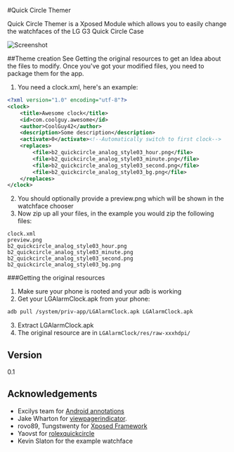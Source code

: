 #Quick Circle Themer

Quick Circle Themer is a Xposed Module which allows you to easily change the watchfaces of the LG G3 Quick Circle Case

![Screenshot](http://bigboot.github.io/qcthemer/images/qcthemer.png)

##Theme creation
See Getting the original resources to get an Idea about the files to modify.
Once you've got your modified files, you need to package them for the app.

1. You need a clock.xml, here's an example:

  ```xml
  <?xml version="1.0" encoding="utf-8"?>
  <clock>
      <title>Awesome clock</title>
      <id>com.coolguy.awesome</id>
      <author>CoolGuy42</author>
      <description>Some description</description>
      <activate>0</activate><!--Automatically switch to first clock-->
      <replaces>
          <file>b2_quickcircle_analog_style03_hour.png</file>
          <file>b2_quickcircle_analog_style03_minute.png</file>
          <file>b2_quickcircle_analog_style03_second.png</file>
          <file>b2_quickcircle_analog_style03_bg.png</file>
      </replaces>
  </clock>
  ```
2. You should optionally provide a preview.png which will be shown in the watchface chooser
3. Now zip up all your files, in the example you would zip the following files:
```
clock.xml
preview.png   
b2_quickcircle_analog_style03_hour.png
b2_quickcircle_analog_style03_minute.png
b2_quickcircle_analog_style03_second.png
b2_quickcircle_analog_style03_bg.png
```

###Getting the original resources
1. Make sure your phone is rooted and your adb is working
2. Get your LGAlarmClock.apk from your phone:
  ```sh
  adb pull /system/priv-app/LGAlarmClock.apk LGAlarmClock.apk
  ```
3. Extract LGAlarmClock.apk
4. The original resource are in ```LGAlarmClock/res/raw-xxxhdpi/```

## Version
0.1

## Acknowledgements 
* Excilys team for [Android annotations](https://github.com/excilys/androidannotations/wiki)
* Jake Wharton for [viewpagerindicator](http://viewpagerindicator.com/).
* rovo89, Tungstwenty for [Xposed Framework](http://repo.xposed.info/)
* Yaovst for [rolexquickcircle](https://github.com/yoavst/rolexquickcircle)
* Kevin Slaton for the example watchface
